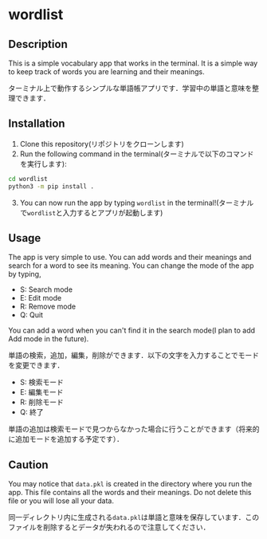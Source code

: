 # wordlist

## Description
This is a simple vocabulary app that works in the terminal. It is a simple way to keep track of words you are learning and their meanings.

ターミナル上で動作するシンプルな単語帳アプリです．学習中の単語と意味を整理できます．

## Installation
1. Clone this repository(リポジトリをクローンします)
2. Run the following command in the terminal(ターミナルで以下のコマンドを実行します):
```bash
cd wordlist
python3 -m pip install .
```
3. You can now run the app by typing `wordlist` in the terminal!(ターミナルで`wordlist`と入力するとアプリが起動します)

## Usage
The app is very simple to use. You can add words and their meanings and search for a word to see its meaning.
You can change the mode of the app by typing,
- S: Search mode
- E: Edit mode
- R: Remove mode
- Q: Quit

You can add a word when you can't find it in the search mode(I plan to add Add mode in the future).

単語の検索，追加，編集，削除ができます．以下の文字を入力することでモードを変更できます．
- S: 検索モード
- E: 編集モード
- R: 削除モード
- Q: 終了

単語の追加は検索モードで見つからなかった場合に行うことができます（将来的に追加モードを追加する予定です）．

## Caution
You may notice that `data.pkl` is created in the directory where you run the app. This file contains all the words and their meanings. Do not delete this file or you will lose all your data.

同一ディレクトリ内に生成される`data.pkl`は単語と意味を保存しています．このファイルを削除するとデータが失われるので注意してください．
